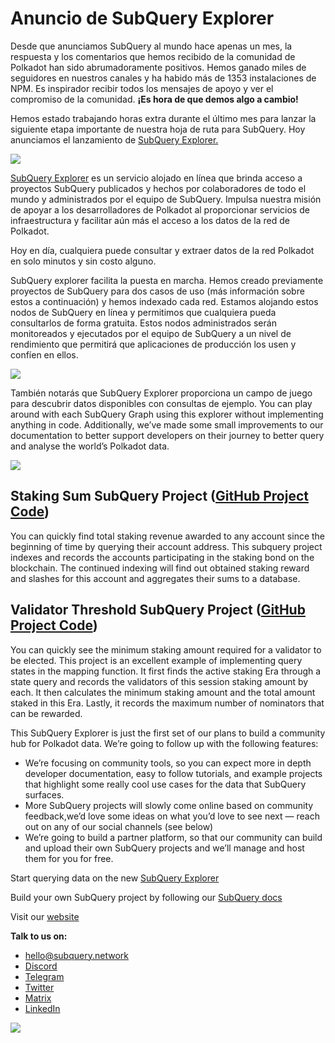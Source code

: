 # Anuncio de SubQuery Explorer

Desde que anunciamos SubQuery al mundo hace apenas un mes, la respuesta y los comentarios que hemos recibido de la comunidad de Polkadot han sido abrumadoramente positivos. Hemos ganado miles de seguidores en nuestros canales y ha habido más de 1353 instalaciones de NPM. Es inspirador recibir todos los mensajes de apoyo y ver el compromiso de la comunidad. **¡Es hora de que demos algo a cambio!**

Hemos estado trabajando horas extra durante el último mes para lanzar la siguiente etapa importante de nuestra hoja de ruta para SubQuery. Hoy anunciamos el lanzamiento de [SubQuery Explorer.](https://explorer.subquery.network/)

![](https://miro.medium.com/max/1400/0*2bDaF3HPgNkpm8Kt)

[SubQuery Explorer](https://explorer.subquery.network/) es un servicio alojado en línea que brinda acceso a proyectos SubQuery publicados y hechos por colaboradores de todo el mundo y administrados por el equipo de SubQuery. Impulsa nuestra misión de apoyar a los desarrolladores de Polkadot al proporcionar servicios de infraestructura y facilitar aún más el acceso a los datos de la red de Polkadot.

Hoy en día, cualquiera puede consultar y extraer datos de la red Polkadot en solo minutos y sin costo alguno.

SubQuery explorer facilita la puesta en marcha. Hemos creado previamente proyectos de SubQuery para dos casos de uso (más información sobre estos a continuación) y hemos indexado cada red. Estamos alojando estos nodos de SubQuery en línea y permitimos que cualquiera pueda consultarlos de forma gratuita. Estos nodos administrados serán monitoreados y ejecutados por el equipo de SubQuery a un nivel de rendimiento que permitirá que aplicaciones de producción los usen y confíen en ellos.

![](https://miro.medium.com/max/1400/0*3hmnk6sNoO5pdOWc)

También notarás que SubQuery Explorer proporciona un campo de juego para descubrir datos disponibles con consultas de ejemplo. You can play around with each SubQuery Graph using this explorer without implementing anything in code. Additionally, we’ve made some small improvements to our documentation to better support developers on their journey to better query and analyse the world’s Polkadot data.

![](https://miro.medium.com/max/1400/0*V1Mjpi1-gAT6M8-q)

## **Staking Sum SubQuery Project (**[GitHub Project Code](https://github.com/subquery/subql-examples/tree/main/sum-reward))

You can quickly find total staking revenue awarded to any account since the beginning of time by querying their account address. This subquery project indexes and records the accounts participating in the staking bond on the blockchain. The continued indexing will find out obtained staking reward and slashes for this account and aggregates their sums to a database.

## **Validator Threshold SubQuery Project (**[GitHub Project Code](https://github.com/subquery/subql-examples/tree/main/validator-threshold))

You can quickly see the minimum staking amount required for a validator to be elected. This project is an excellent example of implementing query states in the mapping function. It first finds the active staking Era through a state query and records the validators of this session staking amount by each. It then calculates the minimum staking amount and the total amount staked in this Era. Lastly, it records the maximum number of nominators that can be rewarded.

This SubQuery Explorer is just the first set of our plans to build a community hub for Polkadot data. We’re going to follow up with the following features:

-   We’re focusing on community tools, so you can expect more in depth developer documentation, easy to follow tutorials, and example projects that highlight some really cool use cases for the data that SubQuery surfaces.
-   More SubQuery projects will slowly come online based on community feedback,we’d love some ideas on what you’d love to see next — reach out on any of our social channels (see below)
-   We’re going to build a partner platform, so that our community can build and upload their own SubQuery projects and we’ll manage and host them for you for free.

Start querying data on the new [SubQuery Explorer](https://explorer.subquery.network/)

Build your own SubQuery project by following our [SubQuery docs](https://doc.subquery.network/)

Visit our [website](https://subquery.network/)

**Talk to us on:**

-   [hello@subquery.network](mailto:hello@subquery.network)
-   [Discord](https://discord.com/invite/78zg8aBSMG)
-   [Telegram](https://t.me/subquerynetwork)
-   [Twitter](https://twitter.com/subquerynetwork)
-   [Matrix](https://matrix.to/#/#subquery:matrix.org)
-   [LinkedIn](https://www.linkedin.com/company/subquery)

![](https://miro.medium.com/max/1400/0*tzhwpKRunR7AqFhr)